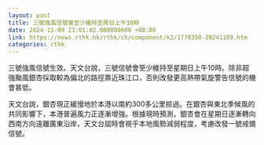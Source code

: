 ```yaml
---
layout: post
title: 三號強風信號會至少維持至周日上午10時
date: 2024-11-09 23:01:02.000000000 +08:00
link: https://news.rthk.hk/rthk/ch/component/k2/1778350-20241109.htm
categories: rthk
---
```


三號強風信號生效。天文台說，三號信號會至少維持至星期日上午10時。除非超強颱風銀杏採取較為偏北的路徑靠近珠江口，否則改發更高熱帶氣旋警告信號的機會甚低。

天文台說，銀杏現正緩慢地於本港以南約300多公里掠過。在銀杏與東北季候風的共同影響下，本港普遍風力正逐漸增強。根據現時預測，銀杏會在星期日逐漸轉向西南方向遠離廣東沿岸，天文台屆時會視乎本地風勢減弱程度，考慮改發一號戒備信號。

